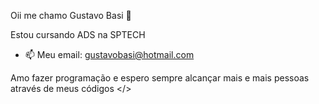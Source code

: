 Oii me chamo Gustavo Basi 👋

Estou cursando ADS na SPTECH

- 📫 Meu email: gustavobasi@hotmail.com

Amo fazer programação e espero sempre alcançar mais e mais pessoas através de meus códigos </>
